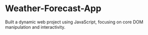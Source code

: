 # Weather-Forecast-App
Built a dynamic web project using  JavaScript, focusing on core DOM manipulation and interactivity.
